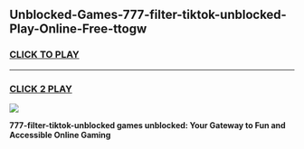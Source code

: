 
## Unblocked-Games-777-filter-tiktok-unblocked-Play-Online-Free-ttogw
<h3>
<a href="https://premium76.site?title=777-filter-tiktok-unblocked&ref=26A">CLICK TO PLAY</a></h3>
<hr>

<h3>
<a href="https://premium76.site?title=777-filter-tiktok-unblocked&ref=26A">CLICK 2 PLAY</a>
  
</h3>

<a href="https://premium76.site?title=777-filter-tiktok-unblocked&ref=26A"><img src="https://clearcache.store/games.png"></a>


**777-filter-tiktok-unblocked games unblocked: Your Gateway to Fun and Accessible Online Gaming**
